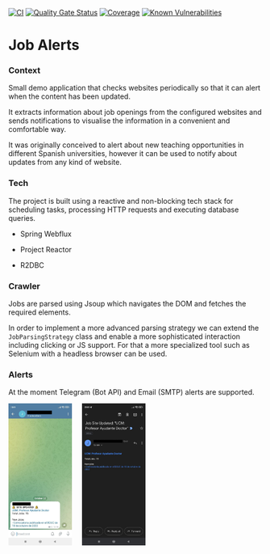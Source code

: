 [![CI](https://github.com/ibaiul/job-alerts/actions/workflows/ci.yml/badge.svg?branch=master)](https://github.com/ibaiul/job-alerts/actions/workflows/ci.yml)
[![Quality Gate Status](https://sonarcloud.io/api/project_badges/measure?project=job-alerts&metric=alert_status)](https://sonarcloud.io/summary/new_code?id=job-alerts)
[![Coverage](https://sonarcloud.io/api/project_badges/measure?project=job-alerts&metric=coverage)](https://sonarcloud.io/dashboard?id=job-alerts)
[![Known Vulnerabilities](https://snyk.io/test/github/ibaiul/job-alerts/badge.svg)](https://snyk.io/test/github/ibaiul/job-alerts)

# Job Alerts

### Context

Small demo application that checks websites periodically so that it can alert when the content has been updated.

It extracts information about job openings from the configured websites and sends notifications to
visualise the information in a convenient and comfortable way.

It was originally conceived to alert about new teaching opportunities in different Spanish universities, however it can be used to notify about updates from any kind of website.

### Tech

The project is built using a reactive and non-blocking tech stack for scheduling tasks, processing HTTP requests and executing database queries.

- Spring Webflux

- Project Reactor

- R2DBC

### Crawler

Jobs are parsed using Jsoup which navigates the DOM and fetches the required elements.

In order to implement a more advanced parsing strategy we can extend the `JobParsingStrategy` class and enable a more sophisticated interaction including clicking or JS support. For that 
a more specialized tool such as Selenium with a headless browser can be used.

### Alerts

At the moment Telegram (Bot API) and Email (SMTP) alerts are supported.

<img src="img/telegram-notification.jpeg" width="25%">&nbsp;&nbsp;&nbsp;&nbsp;&nbsp;<img src="img/email-notification.jpeg" width="25%">